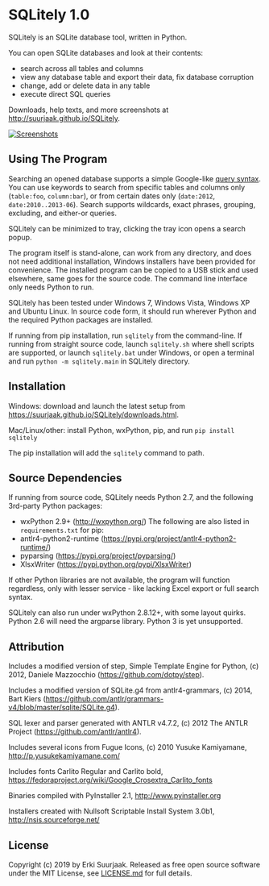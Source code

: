 SQLitely 1.0
============

SQLitely is an SQLite database tool, written in Python.

You can open SQLite databases and look at their contents:

- search across all tables and columns
- view any database table and export their data, fix database corruption
- change, add or delete data in any table
- execute direct SQL queries

Downloads, help texts, and more screenshots at
http://suurjaak.github.io/SQLitely.

[![Screenshots](https://raw.github.com/suurjaak/SQLitely/gh-pages/img/th_collage.png)](https://raw.github.com/suurjaak/SQLitely/gh-pages/img/collage.png)


Using The Program
-----------------

Searching an opened database supports a simple Google-like
[query syntax](http://suurjaak.github.io/SQLitely/help.html).
You can use keywords to search from specific tables and columns only
(`table:foo`, `column:bar`), or from certain dates only 
(`date:2012`, `date:2010..2013-06`). Search supports 
wildcards, exact phrases, grouping, excluding, and either-or queries.

SQLitely can be minimized to tray, clicking the tray icon opens 
a search popup.

The program itself is stand-alone, can work from any directory, and does not 
need additional installation, Windows installers have been provided for 
convenience. The installed program can be copied to a USB stick and used
elsewhere, same goes for the source code. The command line interface only needs
Python to run.

SQLitely has been tested under Windows 7, Windows Vista, Windows XP and
Ubuntu Linux. In source code form, it should run wherever Python and the
required Python packages are installed.

If running from pip installation, run `sqlitely` from the command-line. 
If running from straight source code, launch `sqlitely.sh` where shell 
scripts are supported, or launch `sqlitely.bat` under Windows, or open 
a terminal and run `python -m sqlitely.main` in SQLitely directory.


Installation
------------

Windows: download and launch the latest setup from
https://suurjaak.github.io/SQLitely/downloads.html.

Mac/Linux/other: install Python, wxPython, pip, and run
`pip install sqlitely`

The pip installation will add the `sqlitely` command to path.


Source Dependencies
-------------------

If running from source code, SQLitely needs Python 2.7,
and the following 3rd-party Python packages:
* wxPython 2.9+ (http://wxpython.org/)
The following are also listed in `requirements.txt` for pip:
* antlr4-python2-runtime (https://pypi.org/project/antlr4-python2-runtime/)
* pyparsing (https://pypi.org/project/pyparsing/)
* XlsxWriter (https://pypi.python.org/pypi/XlsxWriter)

If other Python libraries are not available, the program will function 
regardless, only with lesser service - like lacking Excel export or full 
search syntax.

SQLitely can also run under wxPython 2.8.12+, with some layout quirks.
Python 2.6 will need the argparse library. Python 3 is yet unsupported.


Attribution
-----------

Includes a modified version of step, Simple Template Engine for Python,
(c) 2012, Daniele Mazzocchio (https://github.com/dotpy/step).

Includes a modified version of SQLite.g4 from antlr4-grammars,
(c) 2014, Bart Kiers 
(https://github.com/antlr/grammars-v4/blob/master/sqlite/SQLite.g4).

SQL lexer and parser generated with ANTLR v4.7.2,
(c) 2012 The ANTLR Project (https://github.com/antlr/antlr4).

Includes several icons from Fugue Icons,
(c) 2010 Yusuke Kamiyamane, http://p.yusukekamiyamane.com/

Includes fonts Carlito Regular and Carlito bold,
https://fedoraproject.org/wiki/Google_Crosextra_Carlito_fonts

Binaries compiled with PyInstaller 2.1, http://www.pyinstaller.org

Installers created with Nullsoft Scriptable Install System 3.0b1,
http://nsis.sourceforge.net/


License
-------

Copyright (c) 2019 by Erki Suurjaak.
Released as free open source software under the MIT License,
see [LICENSE.md](LICENSE.md) for full details.
